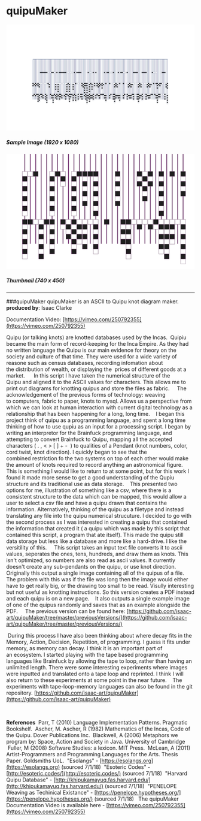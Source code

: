 # quipuMaker

![](https://raw.githubusercontent.com/isaac-art/quipuMaker/master/quipuMaker/exampleSingleImage-1920x1080.png)
##### Sample Image (1920 x 1080)

![](https://raw.githubusercontent.com/isaac-art/quipuMaker/master/quipuMaker/exampleThumb.png)
##### Thumbnail (740 x 450)

---

###quipuMaker
quipuMaker is an ASCII to Quipu knot diagram maker. 
 **produced by**: Isaac Clarke

Documentation Video: [https://vimeo.com/250792355](https://vimeo.com/250792355)


Quipu (or talking knots) are knotted databases used by the Incas.  Quipiu became the main form of record-keeping for the Inca Empire. As they had no written language the Quipu is our main evidence for theory on the society and culture of that time. They were used for a wide variety of reasone such as census databases, recording infomation about the distribution of wealth, or displaying the  prices of different goods at a market.   
  In this script I have taken the numerical structure of the Quipu and aligned it to the ASCII values for characters. This allows me to print out diagrams for knotting quipus and store the files as fabric.  
  The acknowledgement of the previous forms of technology: weaving to computers, fabric to paper, knots to mysql. Allows us a perspective from which we can look at human interaction with current digital technology as a relationship that has been happening for a long, long time. 
  I began this project think of quipu as a programming language, and spent a long time thinking of how to use qupiu as an input for a processing script. I began by writing an interpretor for the Brainfuck programming language, and attempting to convert Brainfuck to Quipu, mapping all the accepted characters ( . , < > [ ] + -  ) to qualities of a Pendant (knot numbers, color, cord twist, knot direction). I quickly began to see that the combined restriction fo the two systems on top of each other would make the amount of knots required to record anything an astronomical figure.  This is something I would like to return to at some point, but for this work I found it made more sense to get a good understanding of the Qupiu structure and its traditional use as data storage.
   This presented two options for me, illustration of something like a csv, where there is a consistent structure to the data which can be mapped, this would allow a user to select a csv file and have a quipu drawn that contains the information. Alternatively, thinking of the quipu as a filetype and instead translating any file into the quipu numerical strucuture. I decided to go with the second process as I was interested in creating a quipu that contained the information that created it ( a quipu which was made by this script that contained this script, a program that ate itself). This made the quipu still data storage but less like a database and more like a hard-drive. I like the versitility of this. 
   This script takes an input text file converts it to ascii values, seperates the ones, tens, hundreds, and draw them as knots. This isn't optimized, so numbers are also read as ascii values. It currently doesn't create any sub-pendants on the quipu, or use knot direction.
 
Originally this output a single image containing all of the quipus of a file. The problem with this was if the file was long then the image would either have to get really big, or the drawing too small to be read. Visully interesting but not useful as knotting instructions. So this version creates a PDF instead and each quipu is on a new page.
   It also outputs a single example image of one of the quipus randomly and saves that as an example alongside the PDF.  
  The previous version can be found here: [https://github.com/isaac-art/quipuMaker/tree/master/previousVersions/](https://github.com/isaac-art/quipuMaker/tree/master/previousVersions/)

 During this process I have also been thinking about where decay fits in the Memory, Action, Decision, Repetition, of programming. I guess it fits under memory, as memory can decay. I think it is an important part of an ecosystem. I started playing with the tape based programming languages like Brainfuck by allowing the tape to loop, rather than having an unlimited length. There were some interesting experiments where images were inputted and translated onto a tape loop and reprinted. I think I will also return to these experiments at some point in the near future.
   The experiments with tape-loop-memory languages can also be found in the git repository. [https://github.com/isaac-art/quipuMaker](https://github.com/isaac-art/quipuMaker)

 


**References**
 Parr, T (2010) Language Implementation Patterns. Pragmatic Bookshelf.  Ascher, M. Ascher, R (1982) Mathematics of the Incas, Code of the Quipu. Dover Publications Inc.  Blackwell, A (2006) Metaphors we program by: Space, Action and Society in Java. University of Cambridge  Fuller, M (2008) Software Studies: a lexicon. MIT Press.  McLean, A (2011) Artist-Programmers and Programming Languages for the Arts. Thesis Paper. Goldsmiths UoL.  "Esolangs" - [https://esolangs.org](https://esolangs.org) (sourced 7/1/18)  "Esoteric Codes" - [http://esoteric.codes/](http://esoteric.codes/) (sourced 7/1/18)  "Harvard Quipu Database" - [http://khipukamayuq.fas.harvard.edu/](http://khipukamayuq.fas.harvard.edu/) (sourced 7/1/18)  "PENELOPE Weaving as Techinical Existance" - [https://penelope.hypotheses.org/](https://penelope.hypotheses.org/) (sourced 7/1/18)   The quipuMaker Documentation Video is available here - [https://vimeo.com/250792355](https://vimeo.com/250792355)
